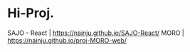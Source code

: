 # Hi-Proj.

SAJO - React | https://nainju.github.io/SAJO-React/
MORO | https://nainju.github.io/proj-MORO-web/

